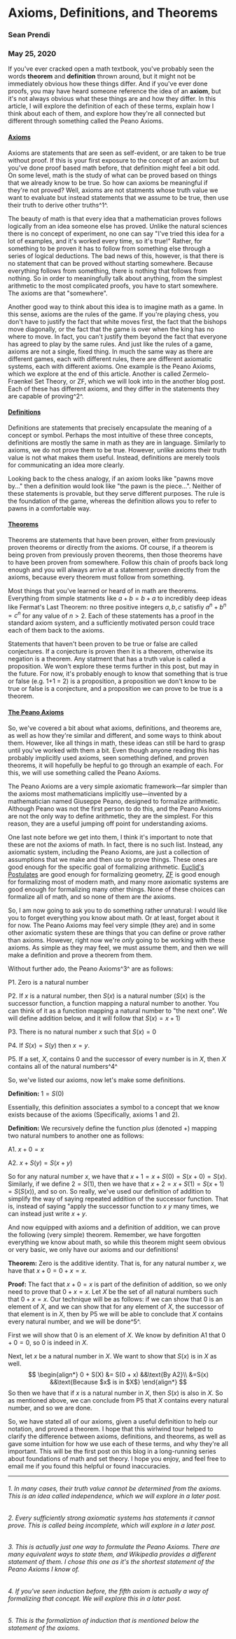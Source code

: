 # Axioms, Definitions, and Theorems

### Sean Prendi

### May 25, 2020

If you've ever cracked open a math textbook, you've probably seen the words **theorem** and **definition** thrown around, but it might not be immediately obvious how these things differ. And if you've ever done proofs, you may have heard someone reference the idea of an **axiom**, but it's not always obvious what these things are and how they differ. In this article, I will explore the definition of each of these terms, explain how I think about each of them, and explore how they're all connected but different through something called the Peano Axioms.



#### <u>Axioms</u>

Axioms are statements that are seen as self-evident, or are taken to be true without proof. If this is your first exposure to the concept of an axiom but you've done proof based math before, that definition might feel a bit odd. On some level, math is the study of what can be proved based on things that we already know to be true. So how can axioms be meaningful if they're not proved? Well, axioms are not statments whose truth value we want to evaluate but instead statements that we assume to be true, then use their truth to derive other truths^1^.

The beauty of math is that every idea that a mathematician proves follows logically from an idea someone else has proved. Unlike the natural sciences there is no concept of experiment, no one can say "I've tried this idea for a lot of examples, and it's worked every time, so it's true!" Rather, for something to be proven it has to follow from something else through a series of logical deductions. The bad news of this, however, is that there is no statement that can be proved without starting somewhere. Because everything follows from something, there is nothing that follows from nothing. So in order to meaningfully talk about anything, from the simplest arithmetic to the most complicated proofs, you have to start somewhere. The axioms are that "somewhere".

Another good way to think about this idea is to imagine math as a game. In this sense, axioms are the rules of the game. If you're playing chess, you don't have to justify the fact that white moves first, the fact that the bishops move diagonally, or the fact that the game is over when the king has no where to move. In fact, you can't justify them beyond the fact that everyone has agreed to play by the same rules. And just like the rules of a game, axioms are not a single, fixed thing. In much the same way as there are different games, each with different rules, there are different axiomatic systems, each with different axioms. One example is the Peano Axioms, which we explore at the end of this article. Another is called Zermelo-Fraenkel Set Theory, or ZF, which we will look into in the another blog post. Each of these has different axioms, and they differ in the statements they are capable of proving^2^.



#### <u>Definitions</u>

Definitions are statements that precisely encapsulate the meaning of a concept or symbol. Perhaps the most intuitive of these three concepts, definitions are mostly the same in math as they are in language. Similarly to axioms, we do not prove them to be true. However, unlike axioms their truth value is not what makes them useful. Instead, definitions are merely tools for communicating an idea more clearly. 

Looking back to the chess analogy, if an axiom looks like "pawns move by..." then a definition would look like "the pawn is the piece...". Neither of these statements is provable, but they serve different purposes. The rule is the foundation of the game, whereas the definition allows you to refer to pawns in a comfortable way.



#### <u>Theorems</u>

Theorems are statements that have been proven, either from previously proven theorems or directly from the axioms. Of course, if a theorem is being proven from previously proven theorems, then those theorems have to have been proven from somewhere. Follow this chain of proofs back long enough and you will always arrive at a statement proven directly from the axioms, because every theorem must follow from something. 

Most things that you've learned or heard of in math are theorems. Everything from simple statments like $a + b = b + a$ to incredibly deep ideas like Fermat's Last Theorem: no three positive integers $a, b, c$ satisfiy $a^n + b^n = c^n$ for any value of $n > 2$. Each of these statements has a proof in the standard axiom system, and a sufficiently motivated person could trace each of them back to the axioms. 

Statements that haven't been proven to be true or false are called conjectures. If a conjecture is proven then it is a theorem, otherwise its negation is a theorem. Any statment that has a truth value is called a proposition. We won't explore these terms further in this post, but may in the future. For now, it's probably enough to know that something that is true or false (e.g. 1+1 = 2) is a proposition, a proposition we don't know to be true or false is a conjecture, and a proposition we can prove to be true is a theorem. 



#### <u>The Peano Axioms</u>

So, we've covered a bit about what axioms, definitions, and theorems are, as well as how they're similar and different, and some ways to think about them. However, like all things in math, these ideas can still be hard to grasp until you've worked with them a bit. Even though anyone reading this has probably implicitly used axioms, seen something defined, and proven theorems, it will hopefully be hepful to go through an example of each. For this, we will use something called the Peano Axioms.

The Peano Axioms are a very simple axiomatic framework—far simpler than the axioms most mathematicians implicitly use—invented by a mathematician named Giuseppe Peano, designed to formalize arithmetic. Although Peano was not the first person to do this, and the Peano Axioms are not the only way to define arithmetic, they are the simplest. For this reason, they are a useful jumping off point for understanding axioms. 

One last note before we get into them, I think it's important to note that these are not *the* axioms of math. In fact, there is no such list. Instead, any axiomatic system, including the Peano Axioms, are just a collection of assumptions that we make and then use to prove things. These ones are good enough for the specific goal of formalizing arithmetic. [Euclid's Postulates](http://people.math.harvard.edu/~ctm/home/text/class/harvard/113/97/html/euclid.html) are good enough for formalizing geometry, [ZF](https://en.wikipedia.org/wiki/Zermelo–Fraenkel_set_theory) is good enough for formalizing most of modern math, and many more axiomatic systems are good enough for formalizing many other things. None of these choices can formalize all of math, and so none of them are *the* axioms. 

So, I am now going to ask you to do something rather unnatural: I would like you to forget everything you know about math. Or at least, forget about it for now. The Peano Axioms may feel very simple (they are) and in some other axiomatic system these are things that you can define or prove rather than axioms. However, right now we're *only* going to be working with these axioms. As simple as they may feel, we must assume them, and then we will make a definition and prove a theorem from them. 

Without further ado, the Peano Axioms^3^ are as follows:

P1. Zero is a natural number

P2. If $x$ is a natural number, then $S(x)$ is a natural number ($S(x)$ is the successor function, a function mapping a natural number to another. You can think of it as a function mapping a natural number to "the next one". We will define addition below, and it will follow that $S(x) = x + 1$)

P3. There is no natural number $x$ such that $S(x) = 0$

P4. If $S(x) = S(y)$ then $x = y$.

P5. If a set, $X$, contains $0$ and the successor of every number is in $X$, then $X$ contains all of the natural numbers^4^

So, we've listed our axioms, now let's make some definitions. 

**Definition:** $1 = S(0)$

Essentially, this definition associates a symbol to a concept that we know exists because of the axioms (Specifically, axioms 1 and 2).

**Definition:** We recursively define the function *plus* (denoted $+$) mapping two natural numbers to another one as follows:

A1. $x + 0 = x$

A2. $x + S(y) = S(x + y)$

So for any natural number $x$, we have that $x+1 = x + S(0) = S(x + 0) = S(x)$. Similarly, if we define $2 = S(1)$, then we have that $x + 2 = x + S(1) = S(x + 1) = S(S(x))$, and so on. So really, we've used our definition of addition to simplify the way of saying repeated addition of the successor function. That is, instead of saying "apply the successor function to $x$ $y$ many times, we can instead just write $x + y$.

And now equipped with axioms and a definition of addition, we can prove the following (very simple) theorem. Remember, we have forgotten everything we know about math, so while this theorem might seem obvious or very basic, we only have our axioms and our definitions!

**Theorem:** Zero is the additive identity. That is, for any natural number $x$, we have that $x + 0 = 0 + x = x$.

**Proof:** The fact that $x + 0 = x$ is part of the definition of addition, so we only need to prove that $0 + x = x$. Let $X$ be the set of all natural numbers such that $0 + x = x$. Our technique will be as follows: if we can show that $0$ is an element of $X$, and we can show that for any element of $X$, the successor of that element is in $X$, then by P5 we will be able to conclude that $X$ contains every natural number, and we will be done^5^. 

First we will show that $0$ is an element of $X$. We know by definition A1 that $0 + 0 = 0$, so $0$ is indeed in $X$.

Next, let $x$ be a natural number in $X$. We want to show that $S(x)$ is in $X$ as well.
$$
\begin{align*}
	0 + S(X) &= S(0 + x) &&\text{By A2}\\
	&=S(x) &&\text{Because $x$ is in $X$}
\end{align*}
$$
So then we have that if $x$ is a natural number in $X$, then $S(x)$ is also in $X$. So as mentioned above, we can conclude from P5 that $X$ contains every natural number, and so we are done. 



So, we have stated all of our axioms, given a useful definition to help our notation, and proved a theorem. I hope that this wirlwind tour helped to clarify the difference between axioms, definitions, and theorems, as well as gave some intuition for how we use each of these terms, and why they're all important. This will be the first post on this blog in a long-running series about foundations of math and set theory. I hope you enjoy, and feel free to email me if you found this helpful or found inaccuracies.



***

###### 1. In many cases, their truth value cannot be determined from the axioms. This is an idea called independence, which we will explore in a later post.

###### 2.  Every sufficiently strong axiomatic systems has statements it cannot prove. This is called being incomplete, which will explore in a later post.

###### 3. This is actually just one way to formulate the Peano Axioms. There are many equivalent ways to state them, and Wikipedia provides a different statement of them. I chose this one as it's the shortest statement of the Peano Axioms I know of.

###### 4. If you've seen induction before, the fifth axiom is actually a way of formalizing that concept. We will explore this in a later post.

###### 5. This is the formaliztion of induction that is mentioned below the statement of the axioms.